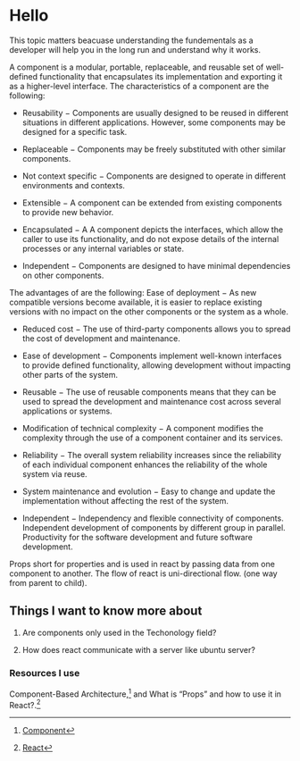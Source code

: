 # Hello

This topic matters beacuase understanding the fundementals as a developer will help you in the long run and understand why it works.

A component is a modular, portable, replaceable, and reusable set of well-defined functionality that encapsulates its implementation and exporting it as a higher-level interface. The characteristics of a component are the following:

- Reusability − Components are usually designed to be reused in different situations in different applications. However, some components may be designed for a specific task.

- Replaceable − Components may be freely substituted with other similar components.

- Not context specific − Components are designed to operate in different environments and contexts.

- Extensible − A component can be extended from existing components to provide new behavior.

- Encapsulated − A A component depicts the interfaces, which allow the caller to use its functionality, and do not expose details of the internal processes or any internal variables or state.

- Independent − Components are designed to have minimal dependencies on other components.

The advantages of are the following:
Ease of deployment − As new compatible versions become available, it is easier to replace existing versions with no impact on the other components or the system as a whole.

- Reduced cost − The use of third-party components allows you to spread the cost of development and maintenance.

- Ease of development − Components implement well-known interfaces to provide defined functionality, allowing development without impacting other parts of the system.

- Reusable − The use of reusable components means that they can be used to spread the development and maintenance cost across several applications or systems.

- Modification of technical complexity − A component modifies the complexity through the use of a component container and its services.

- Reliability − The overall system reliability increases since the reliability of each individual component enhances the reliability of the whole system via reuse.

- System maintenance and evolution − Easy to change and update the implementation without affecting the rest of the system.

- Independent − Independency and flexible connectivity of components. Independent development of components by different group in parallel. Productivity for the software development and future software development.

Props short for properties and is used in react by passing data from one component to another. The flow of react is uni-directional flow. (one way from parent to child).

## Things I want to know more about

1. Are components only used in the Techonology field?

2. How does react communicate with a server like ubuntu server?

### Resources I use

Component-Based Architecture,[^1] and What is “Props” and how to use it in React?.[^note]

[^1]: [Component](https://www.tutorialspoint.com/software_architecture_design/component_based_architecture.htm)
[^note]: [React](https://itnext.io/what-is-props-and-how-to-use-it-in-react-da307f500da0#:~:text=%E2%80%9CProps%E2%80%9D%20is%20a%20special%20keyword,way%20from%20parent%20to%20child)
